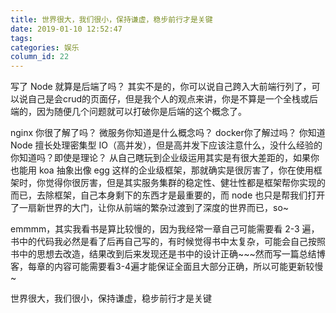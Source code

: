 ```yaml
---
title: 世界很大，我们很小，保持谦虚，稳步前行才是关键
date: 2019-01-10 12:52:47
tags:
categories: 娱乐
column_id: 22
---
```

写了 Node 就算是后端了吗？
其实不是的，你可以说自己跨入大前端行列了，可以说自己是会crud的页面仔，但是我个人的观点来讲，你是不算是一个全栈或后端的，因为随便几个问题就可以打破你是后端的这个概念了。

nginx 你很了解了吗？
微服务你知道是什么概念吗？
docker你了解过吗？
你知道 Node 擅长处理密集型 IO（高并发），但是高并发下应该注意什么，没什么经验的你知道吗？即使是理论？
从自己瞎玩到企业级运用其实是有很大差距的，如果你也能用 koa 抽象出像 egg 这样的企业级框架，那就确实是很厉害了，你在使用框架时，你觉得你很厉害，但是其实服务集群的稳定性、健壮性都是框架帮你实现的而已，去除框架，自己本身剩下的东西才是最重要的，而 node 也只是帮我们打开了一扇新世界的大门，让你从前端的繁杂过渡到了深度的世界而已，so~

emmmm，其实我看书是算比较慢的，因为我经常一章自己可能需要看 2-3 遍，书中的代码我必然是看了后再自己写的，有时候觉得书中太复杂，可能会自己按照书中的思想去改造，结果改到后来发现还是书中的设计正确~~~然而写一篇总结博客，每章的内容可能需要看3-4遍才能保证全面且大部分正确，所以可能更新较慢~

世界很大，我们很小，保持谦虚，稳步前行才是关键
